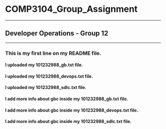 # COMP3104_Group_Assignment

---

## Developer Operations - Group 12

---

### This is my first line on my README file.

#### I uploaded my 101232988_gb.txt file.

#### I uploaded my 101232988_devops.txt file.

#### I uploaded my 101232988_sdlc.txt file.

#### I add more info about gbc inside my 101232988_gb.txt file.

#### I add more info about gbc inside my 101232988_devops.txt file.

#### I add more info about gbc inside my 101232988_sdlc.txt file.

